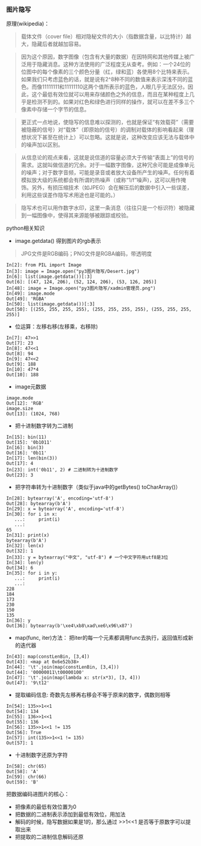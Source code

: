 ### 图片隐写

原理(wikipedia)：
> 载体文件（cover file）相对隐秘文件的大小（指数据含量，以比特计）越大，隐藏后者就越加容易。

> 因为这个原因，数字图像（包含有大量的数据）在因特网和其他传媒上被广泛用于隐藏消息。这种方法使用的广泛程度无从查考。例如：一个24位的位图中的每个像素的三个颜色分量（红，绿和蓝）各使用8个比特来表示。如果我们只考虑蓝色的话，就是说有2^8种不同的数值来表示深浅不同的蓝色。而像11111111和11111110这两个值所表示的蓝色，人眼几乎无法区分。因此，这个最低有效位就可以用来存储颜色之外的信息，而且在某种程度上几乎是检测不到的。如果对红色和绿色进行同样的操作，就可以在差不多三个像素中存储一个字节的信息。

> 更正式一点地说，使隐写的信息难以探测的，也就是保证“有效载荷”（需要被隐蔽的信号）对“载体”（即原始的信号）的调制对载体的影响看起来（理想状况下甚至在统计上）可以忽略。这就是说，这种改变应该无法与载体中的噪声加以区别。

>  从信息论的观点来看，这就是说信道的容量必须大于传输“表面上”的信号的需求。这就叫做信道的冗余。对于一幅数字图像，这种冗余可能是成像单元的噪声；对于数字音频，可能是录音或者放大设备所产生的噪声。任何有着模拟放大级的系统都会有所谓的热噪声（或称“1/f”噪声)，这可以用作掩饰。另外，有损压缩技术（如JPEG）会在解压后的数据中引入一些误差，利用这些误差作隐写术用途也是可能的。）

> 隐写术也可以用作数字水印，这里一条消息（往往只是一个标识符）被隐藏到一幅图像中，使得其来源能够被跟踪或校验。


python相关知识
- image.getdata() 得到图片的rgb表示
> JPG文件是RGB编码；PNG文件是RGBA编码，带透明度
```
In[2]: from PIL import Image
In[3]: image = Image.open("py3图片隐写/Desert.jpg")
In[6]: list(image.getdata())[:3]
Out[6]: [(47, 124, 206), (52, 124, 206), (53, 126, 205)]
In[48]: image = Image.open("py3图片隐写/xadmin管理员.png")
In[49]: image.mode
Out[49]: 'RGBA'
In[50]: list(image.getdata())[:3]
Out[50]: [(255, 255, 255, 255), (255, 255, 255, 255), (255, 255, 255, 255)]

```
- 位运算：左移右移(左移乘，右移除)
```
In[7]: 47>>1
Out[7]: 23
In[8]: 47<<1
Out[8]: 94
In[9]: 47<<2
Out[9]: 188
In[10]: 47*4
Out[10]: 188
```
- image元数据
```
image.mode
Out[12]: 'RGB'
image.size
Out[13]: (1024, 768)
```
- 把十进制数字转为二进制
```
In[15]: bin(11)
Out[15]: '0b1011'
In[16]: bin(3)
Out[16]: '0b11'
In[17]: len(bin(3))
Out[17]: 4
In[23]: int('0b11', 2) # 二进制转为十进制数字
Out[23]: 3
```
- 把字符串转为十进制数字（类似于java中的getBytes() toCharArray()）
```
In[28]: bytearray('A', encoding='utf-8')
Out[28]: bytearray(b'A')
In[29]: x = bytearray('A', encoding='utf-8')
In[30]: for i in x:
   ...:     print(i)
   ...:     
65
In[31]: print(x)
bytearray(b'A')
In[32]: len(x)
Out[32]: 1
In[33]: y = bytearray("中文", "utf-8") # 一个中文字符用utf8是3位
In[34]: len(y)
Out[34]: 6
In[35]: for i in y:
   ...:     print(i)
   ...:     
228
184
173
230
150
135
In[36]: y
Out[36]: bytearray(b'\xe4\xb8\xad\xe6\x96\x87')
```
- map(func, iter)方法： 把iter的每一个元素都调用func去执行，返回值形成新的迭代器
```
In[43]: map(constLenBin, [3,4])
Out[43]: <map at 0x6e52b38>
In[44]: '\t'.join(map(constLenBin, [3,4]))
Out[44]: '00000011\t00000100'
In[47]: '\t'.join(map(lambda x: str(x*3), [3, 4]))
Out[47]: '9\t12'
```
- 提取编码信息: 奇数先左移再右移会不等于原来的数字，偶数则相等
```
In[54]: 135>>1<<1
Out[54]: 134
In[55]: 136>>1<<1
Out[55]: 136
In[56]: 135>>1<<1 != 135
Out[56]: True
In[57]: int(135>>1<<1 != 135)
Out[57]: 1
```
- 十进制数字还原为字符
```
In[58]: chr(65)
Out[58]: 'A'
In[59]: chr(66)
Out[59]: 'B'
```

把数据编码进图片的核心：
- 把像素的最低有效位置为0
- 把数据的二进制表示添加到最低有效位，用加法
- 解码的时候，隐写数据如果是1的，那么通过  >>1<<1 是否等于原数字可以提取出来
- 把提取的二进制信息解码还原